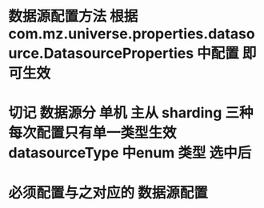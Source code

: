 # 数据源配置方法  根据 com.mz.universe.properties.datasource.DatasourceProperties 中配置 即可生效 
# 切记 数据源分 单机 主从 sharding 三种  每次配置只有单一类型生效  datasourceType 中enum 类型 选中后
# 必须配置与之对应的 数据源配置 